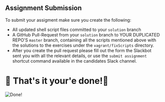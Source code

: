 ## Assignment Submission

To submit your assigment make sure you create the following:

- All updated shell script files committed to your `solution` branch
- A GitHub Pull-Request from your `solution` branch to YOUR DUPLICATED REPO'S `master` branch,
  containing all the scripts mentioned above with the solutions to the exercises
  under the `vagrant/fixScripts` directory.
- After you create the pull request please fill out the form the Slackbot sent you with all
  the relevant details, or use the `submit assignment` shortcut command available in
  the candidates Slack channel.

# 🏁 That's it your'e done!🏁

![Done!](https://media.giphy.com/media/yE72eDy7lj3JS/giphy.gif)
